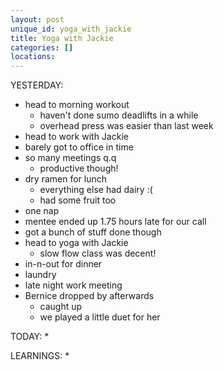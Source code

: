 ```yaml
---
layout: post
unique_id: yoga_with_jackie
title: Yoga with Jackie
categories: []
locations: 
---
```


YESTERDAY:
* head to morning workout
  * haven't done sumo deadlifts in a while
  * overhead press was easier than last week
* head to work with Jackie
* barely got to office in time
* so many meetings q.q
  * productive though!
* dry ramen for lunch
  * everything else had dairy :(
  * had some fruit too
* one nap
* mentee ended up 1.75 hours late for our call
* got a bunch of stuff done though
* head to yoga with Jackie
  * slow flow class was decent!
* in-n-out for dinner
* laundry
* late night work meeting
* Bernice dropped by afterwards
  * caught up
  * we played a little duet for her

TODAY:
* 

LEARNINGS:
* 
